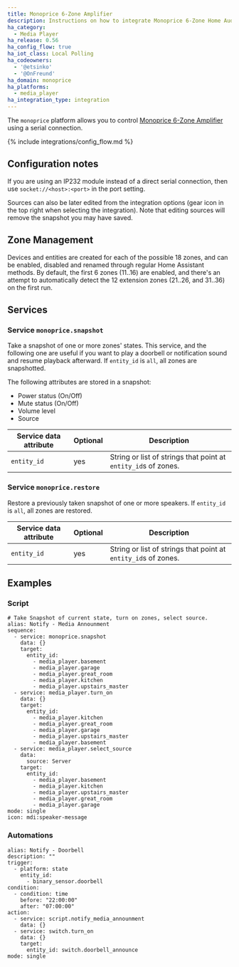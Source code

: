 ```yaml
---
title: Monoprice 6-Zone Amplifier
description: Instructions on how to integrate Monoprice 6-Zone Home Audio Controller into Home Assistant.
ha_category:
  - Media Player
ha_release: 0.56
ha_config_flow: true
ha_iot_class: Local Polling
ha_codeowners:
  - '@etsinko'
  - '@OnFreund'
ha_domain: monoprice
ha_platforms:
  - media_player
ha_integration_type: integration
---
```


The `monoprice` platform allows you to control [Monoprice 6-Zone Amplifier](https://www.monoprice.com/product?p_id=10761) using a serial connection.

{% include integrations/config_flow.md %}


## Configuration notes

If you are using an IP232 module instead of a direct serial connection, then use `socket://<host>:<port>` in the port setting.
  
Sources can also be later edited from the integration options (gear icon in the top right when selecting the integration). Note that editing sources will remove the snapshot you may have saved.

## Zone Management

Devices and entities are created for each of the possible 18 zones, and can be enabled, disabled and renamed through regular Home Assistant methods.
By default, the first 6 zones (11..16) are enabled, and there's an attempt to automatically detect the 12 extension zones (21..26, and 31..36) on the first run.

## Services

### Service `monoprice.snapshot`

Take a snapshot of one or more zones' states. This service, and the following one are useful if you want to play a doorbell or notification sound and resume playback afterward. If `entity_id` is `all`, all zones are snapshotted.

The following attributes are stored in a snapshot:

- Power status (On/Off)
- Mute status (On/Off)
- Volume level
- Source

| Service data attribute | Optional | Description |
| ---------------------- | -------- | ----------- |
| `entity_id` | yes | String or list of strings that point at `entity_id`s of zones.

### Service `monoprice.restore`

Restore a previously taken snapshot of one or more speakers. If `entity_id` is `all`, all zones are restored.

| Service data attribute | Optional | Description |
| ---------------------- | -------- | ----------- |
| `entity_id` | yes | String or list of strings that point at `entity_id`s of zones.


## Examples

### Script

```
# Take Snapshot of current state, turn on zones, select source.
alias: Notify - Media Announment
sequence:
  - service: monoprice.snapshot
    data: {}
    target:
      entity_id:
        - media_player.basement
        - media_player.garage
        - media_player.great_room
        - media_player.kitchen
        - media_player.upstairs_master
  - service: media_player.turn_on
    data: {}
    target:
      entity_id:
        - media_player.kitchen
        - media_player.great_room
        - media_player.garage
        - media_player.upstairs_master
        - media_player.basement
  - service: media_player.select_source
    data:
      source: Server
    target:
      entity_id:
        - media_player.basement
        - media_player.kitchen
        - media_player.upstairs_master
        - media_player.great_room
        - media_player.garage
mode: single
icon: mdi:speaker-message
```

### Automations
```
alias: Notify - Doorbell
description: ""
trigger:
  - platform: state
    entity_id:
      - binary_sensor.doorbell
condition:
  - condition: time
    before: "22:00:00"
    after: "07:00:00"
action:
  - service: script.notify_media_announment
    data: {}
  - service: switch.turn_on
    data: {}
    target:
      entity_id: switch.doorbell_announce
mode: single
```
